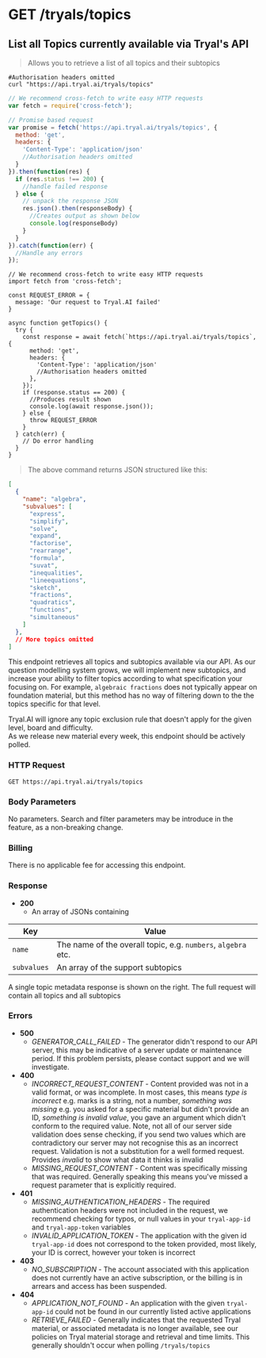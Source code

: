 # <span class="get">GET</span> /tryals/topics

## List all Topics currently available via Tryal's API

> Allows you to retrieve a list of all topics and their subtopics

```shell
#Authorisation headers omitted
curl "https://api.tryal.ai/tryals/topics"
```

```javascript
// We recommend cross-fetch to write easy HTTP requests
var fetch = require('cross-fetch');

// Promise based request
var promise = fetch('https://api.tryal.ai/tryals/topics', {
  method: 'get',
  headers: {
    'Content-Type': 'application/json'
    //Authorisation headers omitted
  }
}).then(function(res) {
  if (res.status !== 200) {
    //handle failed response
  } else {
    // unpack the response JSON
    res.json().then(responseBody) {
      //Creates output as shown below
      console.log(responseBody)
    }
  }
}).catch(function(err) {
  //Handle any errors
});
```

```javascript--ESNext
// We recommend cross-fetch to write easy HTTP requests
import fetch from 'cross-fetch';

const REQUEST_ERROR = {
  message: 'Our request to Tryal.AI failed'
}

async function getTopics() {
  try {
    const response = await fetch(`https://api.tryal.ai/tryals/topics`, {
      method: 'get',
      headers: {
        'Content-Type': 'application/json'
        //Authorisation headers omitted
      },
    });
    if (response.status == 200) {
      //Produces result shown
      console.log(await response.json());
    } else {
      throw REQUEST_ERROR
    }
  } catch(err) {
    // Do error handling
  }
}
```

> The above command returns JSON structured like this:

```json
[
  {
    "name": "algebra",
    "subvalues": [
      "express",
      "simplify",
      "solve",
      "expand",
      "factorise",
      "rearrange",
      "formula",
      "suvat",
      "inequalities",
      "lineequations",
      "sketch",
      "fractions",
      "quadratics",
      "functions",
      "simultaneous"
    ]
  },
  // More topics omitted
]
```

This endpoint retrieves all topics and subtopics available via our API. As our question modelling system grows, we will implement new subtopics, and increase your ability to filter topics according to what specification your focusing on. For example, `algebraic fractions` does not typically appear on foundation material, but this method has no way of filtering down to the the topics specific for that level.

<aside class="success">
  Tryal.AI will ignore any topic exclusion rule that doesn't apply for the given level, board and difficulty. 
</aside>

<aside class="notice">
  As we release new material every week, this endpoint should be actively polled. 
</aside>

### HTTP Request

`GET https://api.tryal.ai/tryals/topics`

### Body Parameters

No parameters. Search and filter parameters may be introduce in the feature, as a non-breaking change.

### Billing

There is no applicable fee for accessing this endpoint.

### Response
- **200**
  - An array of JSONs containing

Key | Value
--- | -----
`name`  | The name of the overall topic, e.g. `numbers`, `algebra` etc.
`subvalues` | An array of the support subtopics

A single topic metadata response is shown on the right. The full request will contain all topics and all subtopics 

### Errors
- **500**
  - *GENERATOR_CALL_FAILED* - The generator didn't respond to our API server, this may be indicative of a server
    update or maintenance period. If this problem persists, please contact support and we will investigate.
- **400**
  - *INCORRECT_REQUEST_CONTENT* - Content provided was not in a valid format, or was incomplete. In 
    most cases, this means *type is incorrect* e.g. marks is a string, not a number, *something was missing*
    e.g. you asked for a specific material but didn't provide an ID, *something is invalid value*, you gave
    an argument which didn't conform to the required value.
    Note, not all of our server side validation does sense checking, if you send two values which are contradictory
    our server may not recognise this as an incorrect request. Validation is not a substitution for a well formed
    request. Provides *invalid* to show what data it thinks is invalid
  - *MISSING_REQUEST_CONTENT* - Content was specifically missing that was required. Generally speaking this means
    you've missed a request parameter that is explicitly required.
- **401**
  - *MISSING_AUTHENTICATION_HEADERS* - The required authentication headers were not included in the
    request, we recommend checking for typos, or null values in your `tryal-app-id` and `tryal-app-token`
    variables
  - *INVALID_APPLICATION_TOKEN* - The application with the given id `tryal-app-id` does not correspond to
    the token provided, most likely, your ID is correct, however your token is incorrect
- **403**
  - *NO_SUBSCRIPTION* - The account associated with this application does not currently have an active
    subscription, or the billing is in arrears and access has been suspended.
- **404**
  - *APPLICATION_NOT_FOUND* - An application with the given `tryal-app-id` could not be found in our
    currently listed active applications
  - *RETRIEVE_FAILED* - Generally indicates that the requested Tryal material, or associated metadata is no longer
    available, see our policies on Tryal material storage and retrieval and time limits. This generally shouldn't occur when polling `/tryals/topics`
